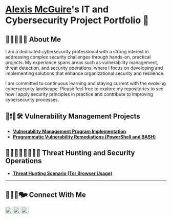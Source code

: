 # <a href="https://www.linkedin.com/in/alexismcguire1/">Alexis McGuire</a>'s IT and Cybersecurity Project Portfolio 🔐

## 💼😊👩🏻‍💻 About Me

I am a dedicated cybersecurity professional with a strong interest in addressing complex security challenges through hands-on, practical projects. My experience spans areas such as vulnerability management, threat detection, and security operations, where I focus on developing and implementing solutions that enhance organizational security and resilience.

I am committed to continuous learning and staying current with the evolving cybersecurity landscape.
Please feel free to explore my repositories to see how I apply security principles in practice and contribute to improving cybersecurity processes.

## 📢❗🚩🛠️ Vulnerability Management Projects

- **[Vulnerability Management Program Implementation](https://github.com/Chibiaiko/Vulnerability-Management-Program-)**
- **[Programmatic Vulnerability Remediations (PowerShell and BASH)](https://github.com/joshcybertest/programmatic-vulnerability-remediations)**

## 🕵🏻👩🏽‍💻🚨✍🏻 Threat Hunting and Security Operations

- **[Threat Hunting Scenario (Tor Browser Usage)](https://github.com/Chibiaiko/threat-hunting-scenario-tor-)**

<hr/>

## 🤳🤝🏻🗫 Connect With Me

[<img align="left" alt="__________ | Twitter" width="22px" src="https://cdn.jsdelivr.net/npm/simple-icons@v3/icons/twitter.svg" />][twitter]
[<img align="left" alt="___________ | LinkedIn" width="22px" src="https://cdn.jsdelivr.net/npm/simple-icons@v3/icons/linkedin.svg" />][linkedin]
[<img align="left" alt="___________ | Instagram" width="22px" src="https://cdn.jsdelivr.net/npm/simple-icons@v3/icons/instagram.svg" />][instagram]

[twitter]: https://twitter.com/@chibiaiko1987
[instagram]: https://www.instagram.com/chibiaiko1987
[linkedin]: https://linkedin.com/in/alexismcguire1
<!--
<img width="35" alt="image" src="https://github.com/user-attachments/assets/2f41c7cd-5ea8-4475-b451-a37161b6c3fb"> 
<img width="35" alt="image" src="https://github.com/user-attachments/assets/77649969-9910-4994-8b96-74a116cfb2a8">
-->
